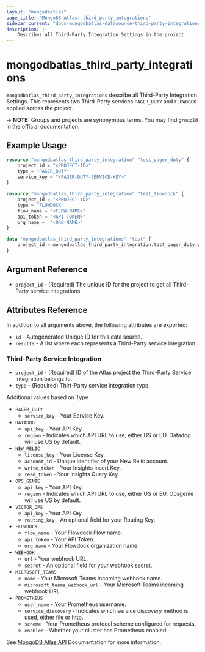 ```yaml
---
layout: "mongodbatlas"
page_title: "MongoDB Atlas: third_party_integrations"
sidebar_current: "docs-mongodbatlas-datasource-third-party-integrations"
description: |-
    Describes all Third-Party Integration Settings in the project.
---
```


# mongodbatlas_third_party_integrations

`mongodbatlas_third_party_integrations` describe all Third-Party Integration Settings. This represents two Third-Party services `PAGER_DUTY` and `FLOWDOCK`
applied across the project. 

-> **NOTE:** Groups and projects are synonymous terms. You may find `groupId` in the official documentation.

## Example Usage

```terraform
resource "mongodbatlas_third_party_integration" "test_pager_duty" {
    project_id = "<PROJECT-ID>"
	type = "PAGER_DUTY"
	service_key = "<PAGER-DUTY-SERVICE-KEY>"
}
	
resource "mongodbatlas_third_party_integration" "test_flowdock" {
	project_id = "<PROJECT-ID>"
	type = "FLOWDOCK"
	flow_name = "<FLOW-NAME>"
	api_token = "<API-TOKEN>"
	org_name =  "<ORG-NAME>"
}

data "mongodbatlas_third_party_integrations" "test" {
	project_id = mongodbatlas_third_party_integration.test_pager_duty.project_id
}
```

## Argument Reference

* `project_id` - (Required) The unique ID for the project to get all Third-Party service integrations

## Attributes Reference

In addition to all arguments above, the following attributes are exported:

* `id` - Autogenerated Unique ID for this data source.
* `results` - A list where each represents a Third-Party service integration.


### Third-Party Service Integration 

* `project_id`  - (Required) ID of the Atlas project the Third-Party Service Integration belongs to.
* `type`        - (Required) Thirt-Party service integration type.

Additional values based on Type

* `PAGER_DUTY`
  * `service_key` - Your Service Key.
* `DATADOG`
   * `api_key` - Your API Key.
   * `region` - Indicates which API URL to use, either US or EU. Datadog will use US by default.    
* `NEW_RELIC`
   * `license_key` - Your License Key.
   * `account_id`  - Unique identifier of your New Relic account.
   * `write_token` - Your Insights Insert Key.
   * `read_token`  - Your Insights Query Key.
* `OPS_GENIE`
   * `api_key` - Your API Key.
   * `region` -  Indicates which API URL to use, either US or EU. Opsgenie will use US by default.
* `VICTOR_OPS`
   * `api_key` - 	Your API Key.
   * `routing_key` - An optional field for your Routing Key.
* `FLOWDOCK`
   * `flow_name` - Your Flowdock Flow name.
   * `api_token` - Your API Token.
   * `org_name` - Your Flowdock organization name.
* `WEBHOOK`
   * `url` - Your webhook URL.
   * `secret` - An optional field for your webhook secret.
* `MICROSOFT_TEAMS`
   * `name` - Your Microsoft Teams incoming webhook name.
   * `microsoft_teams_webhook_url` -  Your Microsoft Teams incoming webhook URL.
 * `PROMETHEUS`
    * `user_name` - Your Prometheus username.
    * `service_discovery` - Indicates which service discovery method is used, either file or http.
    * `scheme` - Your Prometheus protocol scheme configured for requests.
    * `enabled` - Whether your cluster has Prometheus enabled.

See [MongoDB Atlas API](https://docs.atlas.mongodb.com/reference/api/third-party-integration-settings-get-all/) Documentation for more information.